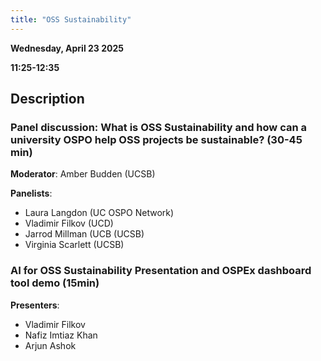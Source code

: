 ```yaml
---
title: "OSS Sustainability"
---
```


**Wednesday, April 23 2025**

**11:25-12:35**

## Description

### Panel discussion: What is OSS Sustainability and how can a university OSPO help OSS projects be sustainable? (30-45 min)

**Moderator**: Amber Budden (UCSB)

**Panelists**:

- Laura Langdon (UC OSPO Network)
- Vladimir Filkov (UCD)
- Jarrod Millman (UCB (UCSB)
- Virginia Scarlett (UCSB)

### AI for OSS Sustainability Presentation and OSPEx dashboard tool demo (15min)

**Presenters**:

- Vladimir Filkov
- Nafiz Imtiaz Khan
- Arjun Ashok
